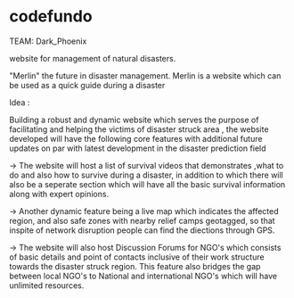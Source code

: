 # codefundo

TEAM: Dark_Phoenix

 website for management of natural disasters.

"Merlin" the future in disaster management. Merlin is a website which can be used as a quick guide during a disaster

Idea : 

Building a robust and dynamic website which serves the purpose of facilitating and helping the victims of disaster struck area , the website developed will have the following core features
with additional future updates on par with latest development in the disaster prediction field 

-> The website will host a list of survival videos that demonstrates ,what to do and also how to survive during a disaster, in addition to which there will also be a seperate section which will 
have all the basic survival information along with expert opinions. 
 
 
-> Another dynamic feature being a live map which indicates the affected region, and also safe zones with nearby relief camps geotagged, so that inspite of network disruption people can find the diections
through GPS.
 
 
-> The website will also host Discussion Forums for NGO's which consists of basic details and point of contacts inclusive of their work structure towards the disaster struck region.
 This feature also bridges the gap between local NGO's to National and international NGO's which will have unlimited resources.  

